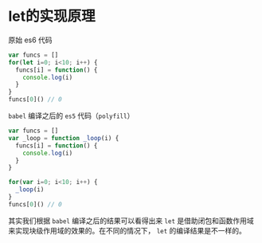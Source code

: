 # let的实现原理



原始 es6 代码

```js
var funcs = []
for(let i=0; i<10; i++) {
  funcs[i] = function() {
    console.log(i)
  }
}
funcs[0]() // 0
```

`babel` 编译之后的 `es5` 代码（`polyfill`）

```js
var funcs = []
var _loop = function _loop(i) {
  funcs[i] = function() {
    console.log(i)
  }
}

for(var i=0; i<10; i++) {
  _loop(i)
}
funcs[0]() // 0
```

其实我们根据 `babel` 编译之后的结果可以看得出来 `let` 是借助闭包和函数作用域来实现块级作用域的效果的。在不同的情况下， `let` 的编译结果是不一样的。



















